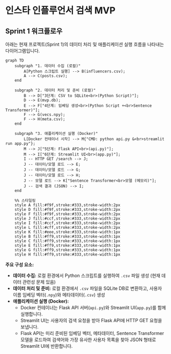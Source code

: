 # 인스타 인플루언서 검색 MVP

## Sprint 1 워크플로우

아래는 현재 프로젝트(Sprint 1)의 데이터 처리 및 애플리케이션 실행 흐름을 나타내는 다이어그램입니다.

```mermaid
graph TD
    subgraph "1. 데이터 수집 (로컬)"
        A[Python 스크립트 실행] --> B(influencers.csv);
        A --> C(posts.csv);
    end

    subgraph "2. 데이터 처리 및 준비 (로컬)"
        B --> D["3단계: CSV to SQLite<br>(Python Script)"];
        D --> E(mvp.db);
        E --> F["4단계: 임베딩 생성<br>(Python Script +<br>Sentence Transformer)"];
        F --> G(vecs.npy);
        F --> H(meta.csv);
    end

    subgraph "3. 애플리케이션 실행 (Docker)"
        L[Docker 컨테이너 시작] --> M{"CMD: python api.py &<br>streamlit run app.py"};
        M --> J["5단계: Flask API<br>(api.py)"];
        M --> I["6단계: Streamlit UI<br>(app.py)"];
        I -- HTTP GET /search --> J;
        J -- 데이터/모델 로드 --> E;
        J -- 데이터/모델 로드 --> G;
        J -- 데이터/모델 로드 --> H;
        J -- 모델 로드 --> K["Sentence Transformer<br>모델 (메모리)"];
        J -- 검색 결과 (JSON) --> I;
    end

    %% 스타일링
    style A fill:#f9f,stroke:#333,stroke-width:2px
    style D fill:#f9f,stroke:#333,stroke-width:2px
    style F fill:#f9f,stroke:#333,stroke-width:2px
    style J fill:#ccf,stroke:#333,stroke-width:2px
    style I fill:#ccf,stroke:#333,stroke-width:2px
    style L fill:#cff,stroke:#333,stroke-width:2px
    style K fill:#eee,stroke:#333,stroke-width:1px
    style B fill:#ff9,stroke:#333,stroke-width:1px
    style C fill:#ff9,stroke:#333,stroke-width:1px
    style E fill:#ff9,stroke:#333,stroke-width:1px
    style G fill:#ff9,stroke:#333,stroke-width:1px
    style H fill:#ff9,stroke:#333,stroke-width:1px
```

**주요 구성 요소:**

*   **데이터 수집:** 로컬 환경에서 Python 스크립트를 실행하여 `.csv` 파일 생성 (현재 데이터 관련성 문제 있음)
*   **데이터 처리 및 준비:** 로컬 환경에서 `.csv` 파일을 SQLite DB로 변환하고, 사용자 이름 임베딩 벡터(`.npy`)와 메타데이터(`.csv`) 생성
*   **애플리케이션 실행 (Docker):**
    *   Docker 컨테이너는 Flask API 서버(`api.py`)와 Streamlit UI(`app.py`)를 함께 실행합니다.
    *   Streamlit UI는 사용자의 검색 요청을 받아 Flask API에 HTTP GET 요청을 보냅니다.
    *   Flask API는 미리 준비된 임베딩 벡터, 메타데이터, Sentence Transformer 모델을 로드하여 검색어와 가장 유사한 사용자 목록을 찾아 JSON 형태로 Streamlit UI에 반환합니다. 